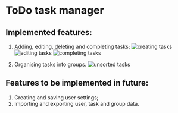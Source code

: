 # ToDo task manager
## Implemented features:
1. Adding, editing, deleting and completing tasks;
![creating tasks](readme_files/Creating.gif)
![editing tasks](readme_files/Editing.gif)
![completing tasks](readme_files/Completed.gif)


2. Organising tasks into groups.
![unsorted tasks](readme_files/Unsorted.gif)
## Features to be implemented in future:
1. Creating and saving user settings;
2. Importing and exporting user, task and group data.
